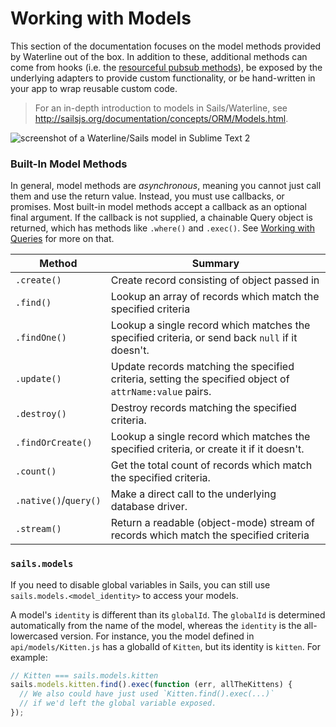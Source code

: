 # Working with Models

This section of the documentation focuses on the model methods provided by Waterline out of the box.  In addition to these, additional methods can come from hooks (i.e. the [resourceful pubsub methods]()), be exposed by the underlying adapters to provide custom functionality, or be hand-written in your app to wrap reusable custom code.

> For an in-depth introduction to models in Sails/Waterline, see <a href="http://sailsjs.org/documentation/concepts/ORM/Models.html">http://sailsjs.org/documentation/concepts/ORM/Models.html</a>.

![screenshot of a Waterline/Sails model in Sublime Text 2](http://i.imgur.com/8uRlFi8.png)


### Built-In Model Methods

In general, model methods are _asynchronous_, meaning you cannot just call them and use the return value.  Instead, you must use callbacks, or promises.
Most built-in model methods accept a callback as an optional final argument. If the callback is not supplied, a chainable Query object is returned, which has methods like `.where()` and `.exec()`. See [Working with Queries](http://sailsjs.org/documentation/reference/waterline/queries) for more on that.


 Method                | Summary
 --------------------- | ------------------------------------------------------------------------
 `.create()`           | Create record consisting of object passed in
 `.find()`             | Lookup an array of records which match the specified criteria
 `.findOne()`          | Lookup a single record which matches the specified criteria, or send back `null` if it doesn't.
 `.update()`           | Update records matching the specified criteria, setting the specified object of `attrName:value` pairs.
 `.destroy()`          | Destroy records matching the specified criteria.
 `.findOrCreate()`     | Lookup a single record which matches the specified criteria, or create it if it doesn't.
 `.count()`            | Get the total count of records which match the specified criteria.
 `.native()`/`query()` | Make a direct call to the underlying database driver.
 `.stream()`           | Return a readable (object-mode) stream of records which match the specified criteria



<!-- ![screenshot of the api/models/ folder in a text editor](http://i.imgur.com/xdTZpKT.png) -->





### `sails.models`

If you need to disable global variables in Sails, you can still use `sails.models.<model_identity>` to access your models.

A model's `identity` is different than its `globalId`.  The `globalId` is determined automatically from the name of the model, whereas the `identity` is the all-lowercased version.  For instance, you the model defined in `api/models/Kitten.js` has a globalId of `Kitten`, but its identity is `kitten`. For example:

```javascript
// Kitten === sails.models.kitten
sails.models.kitten.find().exec(function (err, allTheKittens) {
  // We also could have just used `Kitten.find().exec(...)`
  // if we'd left the global variable exposed.
});
```



<docmeta name="displayName" value="Models">
